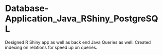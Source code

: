 # Database-Application_Java_RShiny_PostgreSQL

Designed R Shiny app as well as back end Java Queries as well. Created indexing on relations for speed up on queries.
